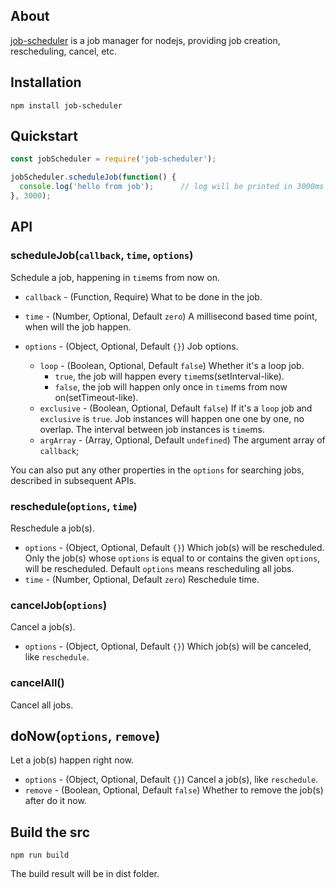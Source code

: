 ## About
[job-scheduler](https://github.com/YPSTechnology/job-scheduler) is a job manager for nodejs, providing job creation, rescheduling, cancel, etc.

## Installation
    npm install job-scheduler
    
## Quickstart
```javascript
const jobScheduler = require('job-scheduler');

jobScheduler.scheduleJob(function() {
  console.log('hello from job');      // log will be printed in 3000ms
}, 3000);
```

## API
### scheduleJob(`callback`, `time`, `options`)
Schedule a job, happening in `time`ms from now on.

* `callback` - (Function, Require) What to be done in the job.
* `time` - (Number, Optional, Default `zero`) A millisecond based time point, when will the job happen.
* `options` - (Object, Optional, Default `{}`) Job options.

  * `loop` - (Boolean, Optional, Default `false`) Whether it's a loop job. 
    * `true`, the job will happen every `time`ms(setInterval-like).
    * `false`, the job will happen only once in `time`ms from now on(setTimeout-like).
  * `exclusive` - (Boolean, Optional, Default `false`) If it's a `loop` job and `exclusive` is `true`. Job instances will happen one one by one, no overlap. The interval between job instances is `time`ms.
  * `argArray` - (Array, Optional, Default `undefined`) The argument array of `callback`;
  
You can also put any other properties in the `options` for searching jobs, described in subsequent APIs.

### reschedule(`options`, `time`)
Reschedule a job(s).
* `options` - (Object, Optional, Default `{}`) Which job(s) will be rescheduled. Only the job(s) whose `options` is equal to or contains the given `options`, will be rescheduled. Default `options` means rescheduling all jobs.
* `time` - (Number, Optional, Default `zero`) Reschedule time.

### cancelJob(`options`)
Cancel a job(s).
* `options` - (Object, Optional, Default `{}`) Which job(s) will be canceled, like `reschedule`.

### cancelAll()
Cancel all jobs.

## doNow(`options`, `remove`)
Let a job(s) happen right now.
* `options` - (Object, Optional, Default `{}`) Cancel a job(s), like `reschedule`.
* `remove` - (Boolean, Optional, Default `false`) Whether to remove the job(s) after do it now.

## Build the src
    npm run build
The build result will be in dist folder.
